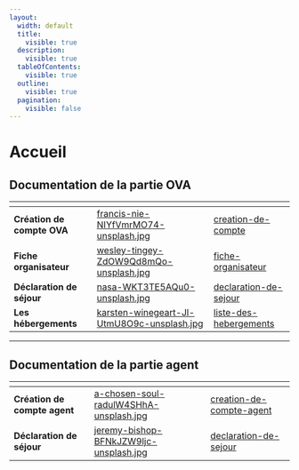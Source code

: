 ```yaml
---
layout:
  width: default
  title:
    visible: true
  description:
    visible: true
  tableOfContents:
    visible: true
  outline:
    visible: true
  pagination:
    visible: false
---
```


# Accueil

## Documentation de la partie OVA&#x20;

<table data-view="cards"><thead><tr><th></th><th data-hidden data-card-cover data-type="files"></th><th data-hidden data-card-target data-type="content-ref"></th></tr></thead><tbody><tr><td><strong>Création de compte OVA</strong></td><td><a href=".gitbook/assets/francis-nie-NIYfVmrMO74-unsplash.jpg">francis-nie-NIYfVmrMO74-unsplash.jpg</a></td><td><a href="front-ova/creation-de-compte/">creation-de-compte</a></td></tr><tr><td><strong>Fiche organisateur</strong></td><td><a href=".gitbook/assets/wesley-tingey-ZdOW9Qd8mQo-unsplash.jpg">wesley-tingey-ZdOW9Qd8mQo-unsplash.jpg</a></td><td><a href="front-ova/fiche-organisateur/">fiche-organisateur</a></td></tr><tr><td><strong>Déclaration de séjour</strong></td><td><a href=".gitbook/assets/nasa-WKT3TE5AQu0-unsplash.jpg">nasa-WKT3TE5AQu0-unsplash.jpg</a></td><td><a href="front-ova/declaration-de-sejour/">declaration-de-sejour</a></td></tr><tr><td><strong>Les hébergements</strong></td><td><a href=".gitbook/assets/karsten-winegeart-Jl-UtmU8O9c-unsplash.jpg">karsten-winegeart-Jl-UtmU8O9c-unsplash.jpg</a></td><td><a href="liste-des-hebergements/">liste-des-hebergements</a></td></tr></tbody></table>

***

## Documentation de la partie agent

<table data-view="cards"><thead><tr><th></th><th data-hidden data-card-cover data-type="files"></th><th data-hidden data-card-target data-type="content-ref"></th></tr></thead><tbody><tr><td><strong>Création de compte agent</strong></td><td><a href=".gitbook/assets/a-chosen-soul-radulW4SHhA-unsplash.jpg">a-chosen-soul-radulW4SHhA-unsplash.jpg</a></td><td><a href="back-agents/creation-de-compte-agent/">creation-de-compte-agent</a></td></tr><tr><td><strong>Déclaration de séjour</strong></td><td><a href=".gitbook/assets/jeremy-bishop-BFNkJZW9ljc-unsplash.jpg">jeremy-bishop-BFNkJZW9ljc-unsplash.jpg</a></td><td><a href="back-agents/declaration-de-sejour/">declaration-de-sejour</a></td></tr></tbody></table>
